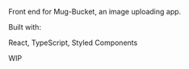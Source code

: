 
Front end for Mug-Bucket, an image uploading app.

Built with:

React,
TypeScript,
Styled Components

WIP